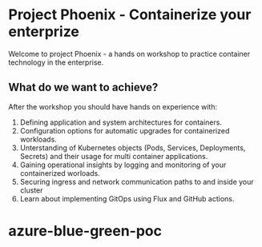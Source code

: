 
# Project Phoenix - Containerize your enterprize
Welcome to project Phoenix - a hands on workshop to practice container technology in the enterprise.

## What do we want to achieve?

After the workshop you should have hands on experience with:
1. Defining application and system architectures for containers.
2. Configuration options for automatic upgrades for containerized workloads.
3. Unterstanding of Kubernetes objects (Pods, Services, Deployments, Secrets) and their usage for multi container applications.
4. Gaining operational insights by logging and monitoring of your containerized worloads.
5. Securing ingress and network communication paths to and inside your cluster
6. Learn about implementing GitOps using Flux and GitHub actions.
# azure-blue-green-poc

